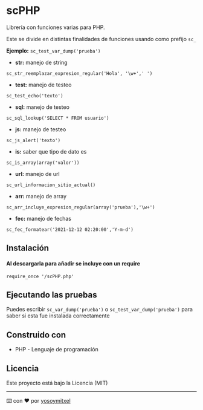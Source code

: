 # scPHP

Librería con funciones varias para PHP.

Este se divide en distintas finalidades de funciones usando como prefijo `sc_`

**Ejemplo:** `sc_test_var_dump('prueba')`

* **str:** manejo de string
```
sc_str_reemplazar_expresion_regular('Hola', '\w+',' ')
```
* **test:** manejo de testeo
```
sc_test_echo('texto')
```
* **sql:** manejo de testeo
```
sc_sql_lookup('SELECT * FROM usuario')
```
* **js:** manejo de testeo
```
sc_js_alert('texto')
```
* **is:** saber que tipo de dato es
```
sc_is_array(array('valor'))
```
* **url:** manejo de url
```
sc_url_informacion_sitio_actual()
```
* **arr:** manejo de array
```
sc_arr_incluye_expresion_regular(array('prueba'),'\w+')
```
* **fec:** manejo de fechas
```
sc_fec_formatear('2021-12-12 02:20:00','Y-m-d')
```

## Instalación 
#### Al descargarla para añadir se incluye con un require

```
require_once '/scPHP.php'
```

## Ejecutando las pruebas

Puedes escribir `sc_var_dump('prueba')` o `sc_test_var_dump('prueba')` para saber si esta fue instalada correctamente

## Construido con 

* PHP - Lenguaje de programación

## Licencia 

Este proyecto está bajo la Licencia (MIT) 


---
⌨️ con ❤️ por [yosoymitxel](https://github.com/yosoymitxel)

